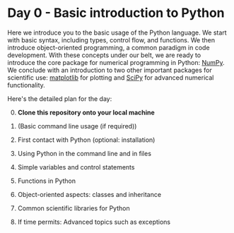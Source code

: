 # Day 0 - Basic introduction to Python

Here we introduce you to the basic usage of the Python language. We start with basic syntax, including types, control flow, and functions. We then introduce object-oriented programming, a common paradigm in code development. With these concepts under our belt, we are ready to introduce the core package for numerical programming in Python: [NumPy](http://www.numpy.org/). We conclude with an introduction to two other important packages for scientific use: [matplotlib](https://www.matplotlib.org/) for plotting and [SciPy](https://www.scipy.org/) for advanced numerical functionality.

Here's the detailed plan for the day:

0. **Clone this repository onto your local machine**

1. (Basic command line usage (if required))
2. First contact with Python (optional: installation)
3. Using Python in the command line and in files
4. Simple variables and control statements
5. Functions in Python
6. Object-oriented aspects: classes and inheritance
7. Common scientific libraries for Python
8. If time permits: Advanced topics such as exceptions